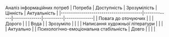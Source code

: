 Аналіз інформаційних потреб
| Потреба                                | Доступність | Зрозумілість | Цінність | Актуальність |
|----------------------------------------|-------------|--------------|----------|--------------|
| Повага до оточуючих                    |             |              | Дорого   |              |
| Вода                                   |             | Зрозуміло    |          |              |
| Написання художньої літератури         |             |              |          | Актуально    |
| Психологічно-емоціональна стабільність | Довго       |              |          |              |